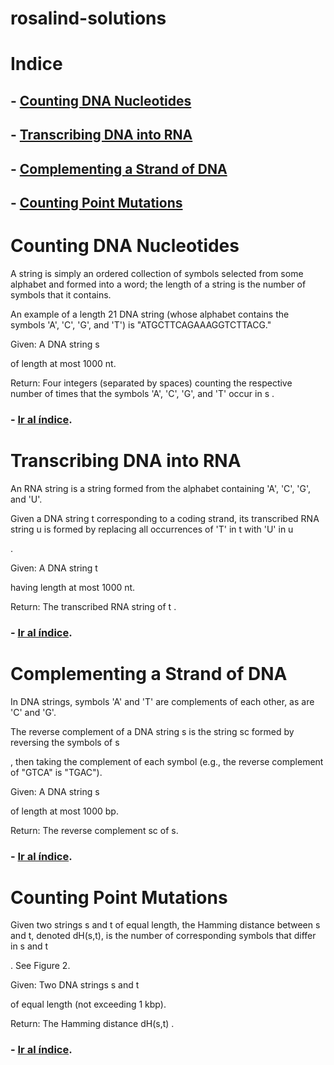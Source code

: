 # rosalind-solutions

# Indice

## - [Counting DNA Nucleotides](#Counting-DNA-Nucleotides)

## - [Transcribing DNA into RNA](#Transcribing-DNA-into-RNA)

## - [Complementing a Strand of DNA](#Complementing-a-Strand-of-DNA)

## - [Counting Point Mutations](#Counting-Point-Mutations)

# Counting DNA Nucleotides 

A string is simply an ordered collection of symbols selected from some alphabet and formed into a word; the length of a string is the number of symbols that it contains.

An example of a length 21 DNA string (whose alphabet contains the symbols 'A', 'C', 'G', and 'T') is "ATGCTTCAGAAAGGTCTTACG."

Given: A DNA string s

of length at most 1000 nt.

Return: Four integers (separated by spaces) counting the respective number of times that the symbols 'A', 'C', 'G', and 'T' occur in s
.

### - [Ir al índice](#Indice).

# Transcribing DNA into RNA

An RNA string is a string formed from the alphabet containing 'A', 'C', 'G', and 'U'.

Given a DNA string t
corresponding to a coding strand, its transcribed RNA string u is formed by replacing all occurrences of 'T' in t with 'U' in u

.

Given: A DNA string t

having length at most 1000 nt.

Return: The transcribed RNA string of t
.

### - [Ir al índice](#Indice).

# Complementing a Strand of DNA

In DNA strings, symbols 'A' and 'T' are complements of each other, as are 'C' and 'G'.

The reverse complement of a DNA string s
is the string sc formed by reversing the symbols of s

, then taking the complement of each symbol (e.g., the reverse complement of "GTCA" is "TGAC").

Given: A DNA string s

of length at most 1000 bp.

Return: The reverse complement sc
of s.

### - [Ir al índice](#Indice).

# Counting Point Mutations

Given two strings s and t of equal length, the Hamming distance between s and t, denoted dH(s,t), is the number of corresponding symbols that differ in s and t

. See Figure 2.

Given: Two DNA strings s
and t

of equal length (not exceeding 1 kbp).

Return: The Hamming distance dH(s,t)
.

### - [Ir al índice](#Indice).